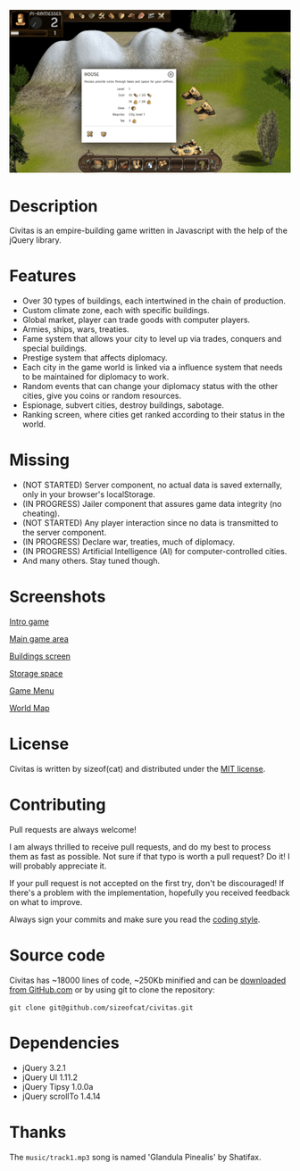 ![Main game area](docs/images/game-started.png)

Description
===========

Civitas is an empire-building game written in Javascript with the help of the jQuery library.

Features
========

- Over 30 types of buildings, each intertwined in the chain of production.
- Custom climate zone, each with specific buildings.
- Global market, player can trade goods with computer players.
- Armies, ships, wars, treaties.
- Fame system that allows your city to level up via trades, conquers and special buildings.
- Prestige system that affects diplomacy.
- Each city in the game world is linked via a influence system that needs to be maintained for diplomacy to work.
- Random events that can change your diplomacy status with the other cities, give you coins or
random resources.
- Espionage, subvert cities, destroy buildings, sabotage.
- Ranking screen, where cities get ranked according to their status in the world.

Missing
=======

- (NOT STARTED) Server component, no actual data is saved externally, only in your browser's localStorage.
- (IN PROGRESS) Jailer component that assures game data integrity (no cheating).
- (NOT STARTED) Any player interaction since no data is transmitted to the server component.
- (IN PROGRESS) Declare war, treaties, much of diplomacy.
- (IN PROGRESS) Artificial Intelligence (AI) for computer-controlled cities.
- And many others. Stay tuned though.

Screenshots
===========

[Intro game](docs/images/intro-game.png)

[Main game area](docs/images/game-started.png)

[Buildings screen](docs/images/buildings-screen.png)

[Storage space](docs/images/storage.png)

[Game Menu](docs/images/game-menu.png)

[World Map](docs/images/world-map.png)

License
=======

Civitas is written by sizeof(cat) <sizeofcat AT riseup DOT net> and distributed under the [MIT license](LICENSE).

Contributing
============

Pull requests are always welcome!

I am always thrilled to receive pull requests, and do my best to process them as fast as possible. Not sure if that typo is worth a pull request? Do it! I will probably appreciate it.

If your pull request is not accepted on the first try, don't be discouraged! If there's a problem with the implementation, hopefully you received feedback on what to improve.

Always sign your commits and make sure you read the [coding style](CODING-STYLE.md).

Source code
===========

Civitas has ~18000 lines of code, ~250Kb minified and can be [downloaded from GitHub.com](https://github.com/sizeofcat/civitas/archive/master.zip) or by using git to clone the repository:

`git clone git@github.com/sizeofcat/civitas.git`

Dependencies
============

- jQuery 3.2.1
- jQuery UI 1.11.2
- jQuery Tipsy 1.0.0a
- jQuery scrollTo 1.4.14

Thanks
======

The `music/track1.mp3` song is named 'Glandula Pinealis' by Shatifax.